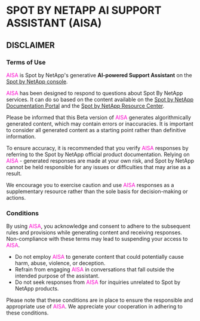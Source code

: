 <meta name="robots" content="noindex">

# SPOT BY NETAPP AI SUPPORT ASSISTANT (AISA) 

## DISCLAIMER

### Terms of Use

<font color="#FC01CC">AISA</font> is Spot by NetApp's generative **AI-powered Support Assistant** on the [Spot by NetApp console](http://console.spotinst.com).

<font color="#FC01CC">AISA</font> has been designed to respond to questions about Spot By NetApp services. It can do so based on the content available on the [Spot by NetApp Documentation Portal](docs.spot.io) and the [Spot by NetApp Resource Center](https://spot.io/).

Please be informed that this Beta version of <font color="#FC01CC">AISA</font> generates algorithmically generated content, which may contain errors or inaccuracies. It is important to consider all generated content as a starting point rather than definitive information.

To ensure accuracy, it is recommended that you verify <font color="#FC01CC">AISA</font> responses by referring to the Spot by NetApp official product documentation. Relying on <font color="#FC01CC">AISA</font> - generated responses are made at your own risk, and Spot by NetApp cannot be held responsible for any issues or difficulties that may arise as a result.

We encourage you to exercise caution and use <font color="#FC01CC">AISA</font> responses as a supplementary resource rather than the sole basis for decision-making or actions.

### Conditions

By using <font color="#FC01CC">AISA</font>, you acknowledge and consent to adhere to the subsequent rules and provisions while generating content and receiving responses. Non-compliance with these terms may lead to suspending your access to <font color="#FC01CC">AISA</font>.

* Do not employ <font color="#FC01CC">AISA</font> to generate content that could potentially cause harm, abuse, violence, or deception.
* Refrain from engaging <font color="#FC01CC">AISA</font> in conversations that fall outside the intended purpose of the assistant.
* Do not seek responses from <font color="#FC01CC">AISA</font> for inquiries unrelated to Spot by NetApp products.

Please note that these conditions are in place to ensure the responsible and appropriate use of <font color="#FC01CC">AISA</font>. We appreciate your cooperation in adhering to these conditions.

